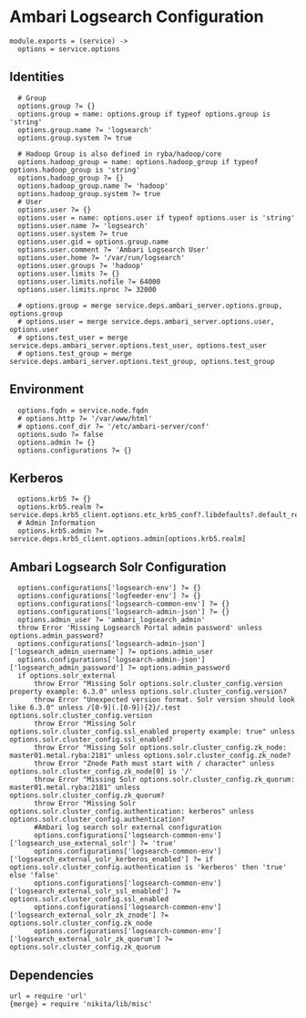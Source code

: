 
# Ambari Logsearch Configuration

    module.exports = (service) ->
      options = service.options

## Identities

      # Group
      options.group ?= {}
      options.group = name: options.group if typeof options.group is 'string'
      options.group.name ?= 'logsearch'
      options.group.system ?= true

      # Hadoop Group is also defined in ryba/hadoop/core
      options.hadoop_group = name: options.hadoop_group if typeof options.hadoop_group is 'string'
      options.hadoop_group ?= {}
      options.hadoop_group.name ?= 'hadoop'
      options.hadoop_group.system ?= true
      # User
      options.user ?= {}
      options.user = name: options.user if typeof options.user is 'string'
      options.user.name ?= 'logsearch'
      options.user.system ?= true
      options.user.gid = options.group.name
      options.user.comment ?= 'Ambari Logsearch User'
      options.user.home ?= '/var/run/logsearch'
      options.user.groups ?= 'hadoop'
      options.user.limits ?= {}
      options.user.limits.nofile ?= 64000
      options.user.limits.nproc ?= 32000

      # options.group = merge service.deps.ambari_server.options.group, options.group
      # options.user = merge service.deps.ambari_server.options.user, options.user
      # options.test_user = merge service.deps.ambari_server.options.test_user, options.test_user
      # options.test_group = merge service.deps.ambari_server.options.test_group, options.test_group

## Environment

      options.fqdn = service.node.fqdn
      # options.http ?= '/var/www/html'
      # options.conf_dir ?= '/etc/ambari-server/conf'
      options.sudo ?= false
      options.admin ?= {}
      options.configurations ?= {}

## Kerberos

      options.krb5 ?= {}
      options.krb5.realm ?= service.deps.krb5_client.options.etc_krb5_conf?.libdefaults?.default_realm
      # Admin Information
      options.krb5.admin ?= service.deps.krb5_client.options.admin[options.krb5.realm]

## Ambari Logsearch Solr Configuration

      options.configurations['logsearch-env'] ?= {}
      options.configurations['logfeeder-env'] ?= {}
      options.configurations['logsearch-common-env'] ?= {}
      options.configurations['logsearch-admin-json'] ?= {}
      options.admin_user ?= 'ambari_logsearch_admin'
      throw Error 'Missing Logsearch Portal admin password' unless options.admin_password?
      options.configurations['logsearch-admin-json']['logsearch_admin_username'] ?= options.admin_user 
      options.configurations['logsearch-admin-json']['logsearch_admin_password'] ?= options.admin_password
      if options.solr_external
          throw Error "Missing Solr options.solr.cluster_config.version property example: 6.3.0" unless options.solr.cluster_config.version?
          throw Error "Unexpected version format. Solr version should look like 6.3.0" unless /[0-9](.[0-9]){2}/.test options.solr.cluster_config.version
          throw Error "Missing Solr options.solr.cluster_config.ssl_enabled property example: true" unless options.solr.cluster_config.ssl_enabled?
          throw Error "Missing Solr options.solr.cluster_config.zk_node: master01.metal.ryba:2181" unless options.solr.cluster_config.zk_node?
          throw Error "Znode Path must start with / character" unless options.solr.cluster_config.zk_node[0] is '/'
          throw Error "Missing Solr options.solr.cluster_config.zk_quorum: master01.metal.ryba:2181" unless options.solr.cluster_config.zk_quorum?
          throw Error "Missing Solr options.solr.cluster_config.authentication: kerberos" unless options.solr.cluster_config.authentication?
          #Ambari log search solr external configuration
          options.configurations['logsearch-common-env']['logsearch_use_external_solr'] ?= 'true'
          options.configurations['logsearch-common-env']['logsearch_external_solr_kerberos_enabled'] ?= if options.solr.cluster_config.authentication is 'kerberos' then 'true' else 'false'
          options.configurations['logsearch-common-env']['logsearch_external_solr_ssl_enabled'] ?= options.solr.cluster_config.ssl_enabled
          options.configurations['logsearch-common-env']['logsearch_external_solr_zk_znode'] ?= options.solr.cluster_config.zk_node
          options.configurations['logsearch-common-env']['logsearch_external_solr_zk_quorum'] ?= options.solr.cluster_config.zk_quorum
      
## Dependencies

    url = require 'url'
    {merge} = require 'nikita/lib/misc'

